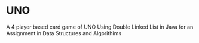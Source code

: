 # UNO

A 4 player based card game of UNO Using Double Linked List in Java for an Assignment in Data Structures and Algorithims
